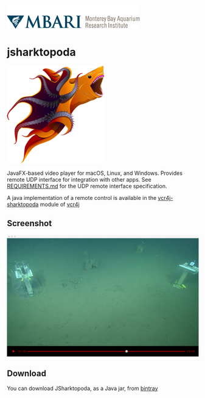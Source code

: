 ![MBARI logo](src/site/resources/images/logo-mbari-3b.png)

# jsharktopoda

![Sharktopoda](src/site/resources/images/icon_256x256.png)


JavaFX-based video player for macOS, Linux, and Windows. Provides remote UDP interface for integration with other apps. See [REQUIREMENTS.md](https://github.com/mbari-media-management/Sharktopoda/blob/main/docs/REQUIREMENTS.md) for the UDP remote interface specification.

A java implementation of a remote control is available in the [vcr4j-sharktopoda](https://github.com/mbari-media-management/vcr4j/tree/master/vcr4j-sharktopoda) module of [vcr4j](https://github.com/mbari-media-management/vcr4j)

## Screenshot

![Screenshot](src/site/resources/images/jsharktopoda.png)

## Download

You can download JSharktopoda, as a Java jar, from [bintray](https://bintray.com/hohonuuli/generic/download_file?file_path=jsharktopoda-0.1.2-app.jar)
